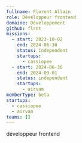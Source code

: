 ```yaml
---
fullname: Florent Allain
role: Développeur frontend
domaine: Développement
github: flrnt
missions:
  - start: 2023-10-02
    end: 2024-06-30
    status: independent
    startups:
      - cassiopee
  - start: 2024-06-30
    end: 2024-09-01
    status: independent
    startups:
      - airvam
memberType: beta
startups:
  - cassiopee
  - airvam
teams: []
---
```

développeur frontend
